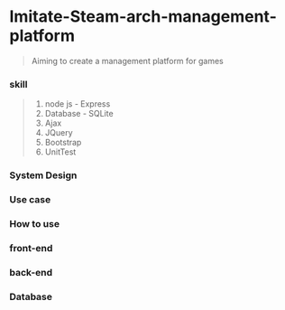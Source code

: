 # Imitate-Steam-arch-management-platform
> Aiming to create a management platform for games

### skill
> 1. node js - Express
> 2. Database - SQLite
> 3. Ajax
> 4. JQuery
> 5. Bootstrap
> 6. UnitTest


### System Design

### Use case

### How to use

### front-end

### back-end

### Database
